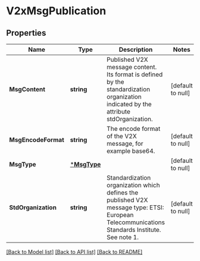 # V2xMsgPublication

## Properties
Name | Type | Description | Notes
------------ | ------------- | ------------- | -------------
**MsgContent** | **string** | Published V2X message content. Its format is defined by the standardization organization indicated by the attribute stdOrganization. | [default to null]
**MsgEncodeFormat** | **string** | The encode format of the V2X message, for example base64. | [default to null]
**MsgType** | [***MsgType**](msgType.md) |  | [default to null]
**StdOrganization** | **string** | Standardization organization which defines the published V2X message type: ETSI: European Telecommunications Standards Institute.  See note 1. | [default to null]

[[Back to Model list]](../README.md#documentation-for-models) [[Back to API list]](../README.md#documentation-for-api-endpoints) [[Back to README]](../README.md)


